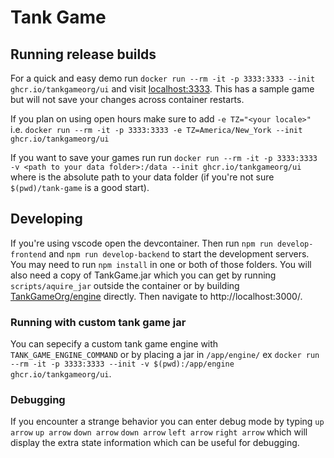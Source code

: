 # Tank Game

## Running release builds

For a quick and easy demo run `docker run --rm -it -p 3333:3333 --init ghcr.io/tankgameorg/ui` and visit [localhost:3333](http://localhost:3333/).  This has a sample game but will not save your changes across container restarts.

If you plan on using open hours make sure to add `-e TZ="<your locale>"` i.e. `docker run --rm -it -p 3333:3333 -e TZ=America/New_York --init ghcr.io/tankgameorg/ui`

If you want to save your games run run `docker run --rm -it -p 3333:3333 -v <path to your data folder>:/data --init ghcr.io/tankgameorg/ui` where <path to your data folder> is the absolute path to your data folder (if you're not sure `$(pwd)/tank-game` is a good start).

## Developing

If you're using vscode open the devcontainer.  Then run `npm run develop-frontend` and `npm run develop-backend` to start the development servers.  You may need to run `npm install` in one or both of those folders.  You will also need a copy of TankGame.jar which you can get by running `scripts/aquire_jar` outside the container or by building [TankGameOrg/engine](https://github.com/TankGameOrg/engine) directly.  Then navigate to http://localhost:3000/.

### Running with custom tank game jar

You can sepecify a custom tank game engine with `TANK_GAME_ENGINE_COMMAND` or by placing a jar in `/app/engine/` ex `docker run --rm -it -p 3333:3333 --init -v $(pwd):/app/engine ghcr.io/tankgameorg/ui`.

### Debugging

If you encounter a strange behavior you can enter debug mode by typing `up arrow` `up arrow` `down arrow` `down arrow` `left arrow` `right arrow` which will display the extra state information which can be useful for debugging.
